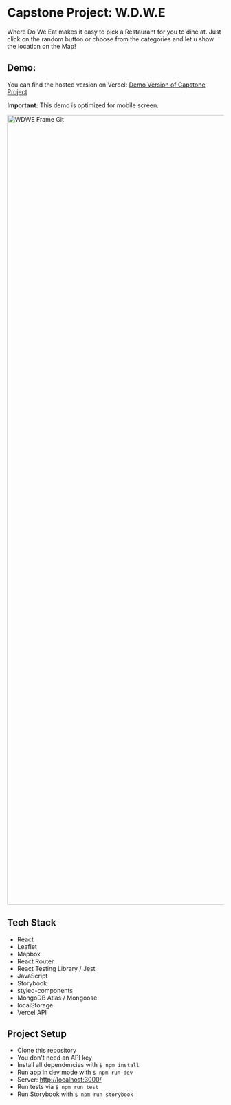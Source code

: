 # Capstone Project: W.D.W.E


Where Do We Eat  makes it easy to pick a Restaurant for you to dine at. Just click on the random button or choose from the categories and let u show the location on the Map! 

## Demo:

You can find the hosted version on Vercel: [Demo Version of Capstone Project](https://capstone-project-orcin.vercel.app/)

**Important:** This demo is optimized for mobile screen.

<img width="1838" alt="WDWE Frame Git" src="https://user-images.githubusercontent.com/98495821/165072275-d599fb0d-5228-4e4d-af5d-f031d746909e.png">


## Tech Stack

- React
- Leaflet
- Mapbox
- React Router
- React Testing Library / Jest
- JavaScript
- Storybook
- styled-components
- MongoDB Atlas / Mongoose
- localStorage
- Vercel API

## Project Setup

- Clone this repository
- You don't need an API key
- Install all dependencies with `$ npm install`
- Run app in dev mode with `$ npm run dev`
- Server: [http://localhost:3000/](http://localhost:3000/)
- Run tests via `$ npm run test`
- Run Storybook with `$ npm run storybook`
